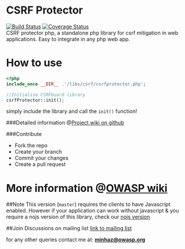 CSRF Protector
==========================
[![Build Status](https://travis-ci.org/mebjas/CSRF-Protector-PHP.svg?branch=master)](https://travis-ci.org/mebjas/CSRF-Protector-PHP) [![Coverage Status](https://coveralls.io/repos/mebjas/CSRF-Protector-PHP/badge.png?branch=master)](https://coveralls.io/r/mebjas/CSRF-Protector-PHP?branch=master)
<br>CSRF protector php, a standalone php library for csrf mitigation in web applications. Easy to integrate in any php web app.

How to use
==========
```php
<?php
include_once __DIR__ .'/libs/csrf/csrfprotector.php';

//Initialise CSRFGuard library
csrfProtector::init();
```
simply include the library and call the `init()` function!

###Detailed information @[Project wiki on github](https://github.com/mebjas/CSRF-Protector-PHP/wiki)


###Contribute

* Fork the repo
* Create your branch
* Commit your changes
* Create a pull request

More information @[OWASP wiki](https://www.owasp.org/index.php/CSRFProtector_Project)
====================

##Note
This version (`master`) requires the clients to have Javascript enabled. However if your application can work without javascript & you require a nojs version of this library, check our [nojs version](ps://github.com/mebjas/CSRF-Protector-PHP/blob/nojs-support)

##Join Discussions on mailing list
[link to mailing list](https://lists.owasp.org/mailman/listinfo/owasp-csrfprotector)

for any other queries contact me at: **minhaz@owasp.org**

